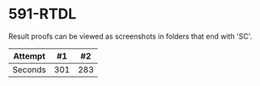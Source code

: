 # 591-RTDL

Result proofs can be viewed as screenshots in folders that end with 'SC'.

| Attempt | #1    | #2    |
| :---:   | :---: | :---: |
| Seconds | 301   | 283   |
